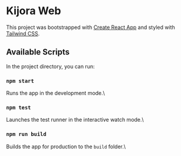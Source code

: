 # Kijora Web

This project was bootstrapped with [Create React App](https://github.com/facebook/create-react-app) and styled with [Tailwind CSS](https://tailwindcss.com/).

## Available Scripts

In the project directory, you can run:

### `npm start`

Runs the app in the development mode.\

### `npm test`

Launches the test runner in the interactive watch mode.\

### `npm run build`

Builds the app for production to the `build` folder.\
